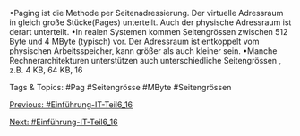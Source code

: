 •Paging ist die Methode per Seitenadressierung. Der virtuelle Adressraum in gleich große 
Stücke(Pages) unterteilt. Auch der physische Adressraum ist derart unterteilt. 
•In realen Systemen kommen Seitengrössen zwischen 512 Byte und 4 MByte (typisch) vor. Der 
Adressraum ist entkoppelt vom physischen Arbeitsspeicher, kann größer als auch kleiner sein. 
•Manche Rechnerarchitekturen unterstützen auch unterschiedliche Seitengrössen , z.B. 4 KB, 64 KB, 16 

   Tags & Topics:
   #Pag
   #Seitengrösse
   #MByte
   #Seitengrössen

[Previous: #Einführung-IT-Teil6_16](Einführung-IT-Teil6_16.md)

[Next: #Einführung-IT-Teil6_16](Einführung-IT-Teil6_16.md)